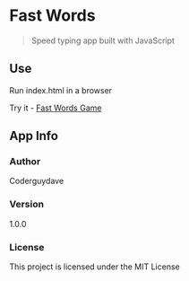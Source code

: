 # Fast Words

> Speed typing app built with JavaScript

## Use

Run index.html in a browser

Try it - [Fast Words Game](https://codeguydave.github.io/fast_words/)

## App Info

### Author

Coderguydave

### Version

1.0.0

### License

This project is licensed under the MIT License
